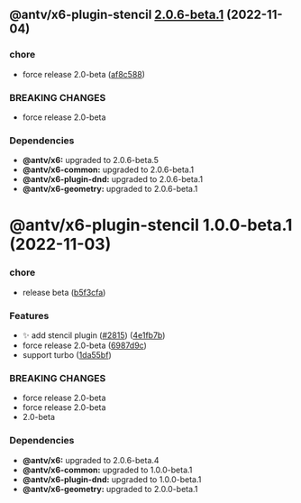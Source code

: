 ## @antv/x6-plugin-stencil [2.0.6-beta.1](https://github.com/antvis/x6/compare/@antv/x6-plugin-stencil@1.0.0-beta.1...@antv/x6-plugin-stencil@2.0.6-beta.1) (2022-11-04)


### chore

* force release 2.0-beta ([af8c588](https://github.com/antvis/x6/commit/af8c5887b3de721f125da6d71e40c3ec76d0f660))


### BREAKING CHANGES

* force release 2.0-beta





### Dependencies

* **@antv/x6:** upgraded to 2.0.6-beta.5
* **@antv/x6-common:** upgraded to 2.0.6-beta.1
* **@antv/x6-plugin-dnd:** upgraded to 2.0.6-beta.1
* **@antv/x6-geometry:** upgraded to 2.0.6-beta.1

# @antv/x6-plugin-stencil 1.0.0-beta.1 (2022-11-03)


### chore

* release beta ([b5f3cfa](https://github.com/antvis/x6/commit/b5f3cfa2042f5196a995a38a8f41f140cabdce57))


### Features

* ✨ add stencil plugin ([#2815](https://github.com/antvis/x6/issues/2815)) ([4e1fb7b](https://github.com/antvis/x6/commit/4e1fb7bef8ff5548edf2529eb27be0a66a600996))
* force release 2.0-beta ([6987d9c](https://github.com/antvis/x6/commit/6987d9ce64454cd76f697d33f96715dbdf56524a))
* support turbo ([1da55bf](https://github.com/antvis/x6/commit/1da55bfda73edaa96515998b5766e9ed5f241ee9))


### BREAKING CHANGES

* force release 2.0-beta
* force release 2.0-beta
* 2.0-beta





### Dependencies

* **@antv/x6:** upgraded to 2.0.6-beta.4
* **@antv/x6-common:** upgraded to 1.0.0-beta.1
* **@antv/x6-plugin-dnd:** upgraded to 1.0.0-beta.1
* **@antv/x6-geometry:** upgraded to 2.0.0-beta.1

